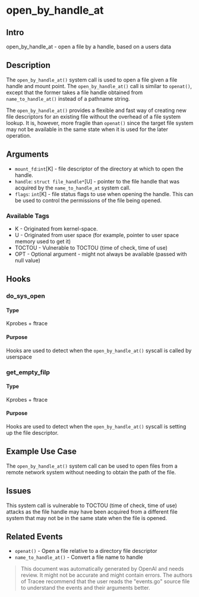 
# open_by_handle_at 

## Intro 
open_by_handle_at - open a file by a handle, based on a users data

## Description 
The `open_by_handle_at()` system call is used to open a file given a file handle and mount point. The `open_by_handle_at()` call is similar to `openat()`, except that the former takes a file handle obtained from `name_to_handle_at()` instead of a pathname string.

The `open_by_handle_at()` provides a flexible and fast way of creating new file descriptors for an existing file without the overhead of a file system lookup. It is, however, more fragile than `openat()` since the target file system may not be available in the same state when it is used for the later operation.

## Arguments 
* `mount_fd`:`int`[K] - file descriptor of the directory at which to open the handle. 
* `handle`: `struct file_handle*`[U] - pointer to the file handle that was acquired by the `name_to_handle_at` system call.
* `flags`: `int`[K] - file status flags to use when opening the handle. This can be used to control the permissions of the file being opened. 

### Available Tags 
* K - Originated from kernel-space.
* U - Originated from user space (for example, pointer to user space memory used to get it)
* TOCTOU - Vulnerable to TOCTOU (time of check, time of use)
* OPT - Optional argument - might not always be available (passed with null value)

## Hooks
### do_sys_open
#### Type
Kprobes + ftrace
#### Purpose
Hooks are used to detect when the `open_by_handle_at()` syscall is called by userspace

### get_empty_filp
#### Type
Kprobes + ftrace
#### Purpose
Hooks are used to detect when the `open_by_handle_at()` syscall is setting up the file descriptor.

## Example Use Case 
The `open_by_handle_at()` system call can be used to open files from a remote network system without needing to obtain the path of the file.

## Issues 
This system call is vulnerable to TOCTOU (time of check, time of use) attacks as the file handle may have been acquired from a different file system that may not be in the same state when the file is opened.

## Related Events 
* `openat()` - Open a file relative to a directory file descriptor
* `name_to_handle_at()` - Convert a file name to handle

> This document was automatically generated by OpenAI and needs review. It might
> not be accurate and might contain errors. The authors of Tracee recommend that
> the user reads the "events.go" source file to understand the events and their
> arguments better.
